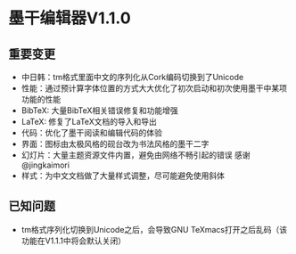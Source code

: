 # 墨干编辑器V1.1.0
## 重要变更
+ 中日韩：tm格式里面中文的序列化从Cork编码切换到了Unicode
+ 性能：通过预计算字体位置的方式大大优化了初次启动和初次使用墨干中某项功能的性能
+ BibTeX: 大量BibTeX相关错误修复和功能增强
+ LaTeX: 修复了LaTeX文档的导入和导出
+ 代码：优化了墨干阅读和编辑代码的体验
+ 界面：图标由太极风格的砚台改为书法风格的墨干二字
+ 幻灯片：大量主题资源文件内置，避免由网络不畅引起的错误 感谢 @jingkaimori
+ 样式：为中文文档做了大量样式调整，尽可能避免使用斜体

## 已知问题
+ tm格式序列化切换到Unicode之后，会导致GNU TeXmacs打开之后乱码（该功能在V1.1.1中将会默认关闭）
